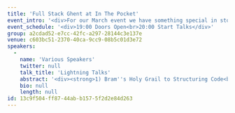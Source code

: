 ```yaml
---
title: 'Full Stack Ghent at In The Pocket'
event_intro: '<div>For our March event we have something special in store for you all. We''ll be bringing you an evening of lightning talks! Expect a bunch of talks of 4-10 minutes.&nbsp;<br><br>We''re very happy to be visiting In The Pocket again! In the Pocket is so kind to provide us again with drinks and pizza.</div>'
event_schedule: '<div>19:00 Doors Open<br>20:00 Start Talks</div>'
group: a2cdad52-e7cc-42fc-a297-28144c3e137e
venue: c603bc51-2370-40ca-9cc9-08b5c01d3e72
speakers:
  -
    name: 'Various Speakers'
    twitter: null
    talk_title: 'Lightning Talks'
    abstract: '<div><strong>1) Bram''s Holy Grail to Structuring Code<br><br></strong>Ever had your project become a cluttered, hard to navigate mess? Here''s how I try to stay consistent and create some order.<br><br>By Bram Van der Sype - Lead developer at Antenna<br><br><strong>2) Backing up with Laravel<br><br></strong>Let''s use the power of UNIX and Laravel to backup multiple servers.<br><br>By Freek Van der Herten - Friendly Neighborhood Programmer<br><br><strong>3) Smooth Scrolling Sticky ScrollSpy Navigation, a rundown<br><br></strong>With only a few minor additions it''s really easy to make the internal navigation on your webpages more delightful.<br><br>By Bram Van Damme - Freelance JS / React (Native) Dev<br><br><strong>4) 3 Lessons learnt introducing Self Management at Skyscrapers<br><br></strong>Three years ago, as we were growing our cloud business, I introduced self-managing principles into our remote company. In this talk I''d like to leave you with 3 of the most important lessons (and anti-patterns) I learned. This is the Lightning™ version of a longer talk I do.<br><br>By Frederik Denkens - Founder of Skyscrapers<br><br><strong>5) Kindness and empathy - Rethinking the human relations within the tech field<br><br></strong>Soft skills at the core of a sustainable, productive and healthy work environment... and even beyond.<br><br>By Fabián Espinosa-Díaz - Webdesigner<br><br><strong>6) What is git bisect?<br><br></strong>Demo of git bisect and how it can help you with debugging your codebase.<br><br>By Jyrki De Neve - Lead back-end developer at Code d''Or<br><br><strong>7) Jumpstarting with Firebase<br><br></strong>With my startup, we needed to go to the market as soon as possible, to get feedback from (potential) customers. I used Firebase to quickly go from a proof-of-concept to a first production grade version and I''d like to share how it went.<br><br>By Yannick Clybouw - Software Freelancer &amp; Co-Founder of Winston-Analytics<br><br><strong>8) Optimise a list in Angular by re-using components<br><br></strong>Creating a list in Angular is pretty straight-forward, but is it optimised? We''ll go over a very simple technique that will boost the performance.<br><br>By Ruben Vermeulen - Software engineer at Sofico<br><br><strong>9) Foxtrot: A open-source computational algebra system<br><br></strong>I''ve been working on a CAS during the last few months and would like to show some preliminary results.<br><br>By Werner Laurensse - Software engineer from Antwerp<br><br><strong>10) Next.js and Apollo<br><br></strong>I created a custom build setup for React and GraphQL using Next.js and Apollo. It started as a hobby project and grew as a fully deployable product<br><br>By Radu Chiriac - Full stack JavaScript developer<br><br>(Talks not necessarily in this order on the day of the event)</div>'
    bio: null
    length: null
id: 13c9f504-ff87-44ab-b157-5f2d2e84d263
---
```

